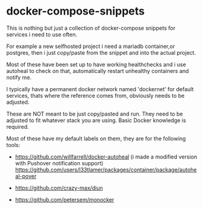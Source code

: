 # docker-compose-snippets

This is nothing but just a collection of docker-compose snippets for services i need to use often.

For example a new selfhosted project i need a mariadb container,or postgres, then i just copy/paste from the snippet and into the actual project.

Most of these have been set up to have working healthchecks and i use autoheal to check on that, automatically restart unhealthy containers and notify me.

I typically have a permanent docker network named 'dockernet' for default services, thats where the reference comes from, obviously needs to be adjusted.

These are NOT meant to be just copy/pasted and run. They need to be adjusted to fit whatever stack you are using. Basic Docker knowledge is required.

Most of these have my default labels on them, they are for the following tools:

* https://github.com/willfarrell/docker-autoheal (i made a modified version with Pushover notification support)
  https://github.com/users/l33tlamer/packages/container/package/autoheal-pover

* https://github.com/crazy-max/diun

* https://github.com/petersem/monocker
